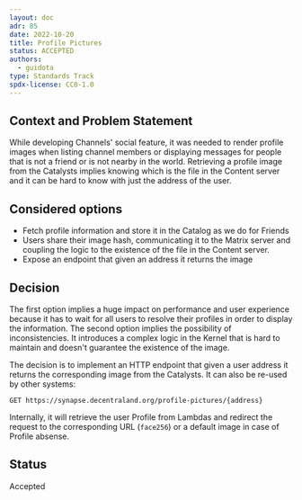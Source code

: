 ```yaml
---
layout: doc
adr: 85
date: 2022-10-20
title: Profile Pictures
status: ACCEPTED
authors:
  - guidota
type: Standards Track
spdx-license: CC0-1.0
---
```


## Context and Problem Statement

While developing Channels' social feature, it was needed to render profile images when listing channel members or displaying messages for people that is not a friend or is not nearby in the world.
Retrieving a profile image from the Catalysts implies knowing which is the file in the Content server and it can be hard to know with just the address of the user.

## Considered options

- Fetch profile information and store it in the Catalog as we do for Friends
- Users share their image hash, communicating it to the Matrix server and coupling the logic to the existence of the file in the Content server.
- Expose an endpoint that given an address it returns the image

## Decision

The first option implies a huge impact on performance and user experience because it has to wait for all users to resolve their profiles in order to display the information.
The second option implies the possibility of inconsistencies. It introduces a complex logic in the Kernel that is hard to maintain and doesn't guarantee the existence of the image.

The decision is to implement an HTTP endpoint that given a user address it returns the corresponding image from the Catalysts. It can also be re-used by other systems:

`GET https://synapse.decentraland.org/profile-pictures/{address}`

Internally, it will retrieve the user Profile from Lambdas and redirect the request to the corresponding URL (`face256`) or a default image in case of Profile absense.

## Status

Accepted
